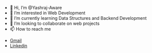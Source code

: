 - 👋 Hi, I’m @Yashraj-Aware
- 👀 I’m interested in Web Development
- 🌱 I’m currently learning Data Structures and Backend Development
- 💞️ I’m looking to collaborate on web projects 
- 📫 How to reach me 
* [Gmail](yashrajaware2003@gmail.com)
* [Linkedin](www.linkedin.com/in/yashraj-aware)

<!---
Yashraj-Aware/Yashraj-Aware is a ✨ special ✨ repository because its `README.md` (this file) appears on your GitHub profile.
You can click the Preview link to take a look at your changes.
--->
